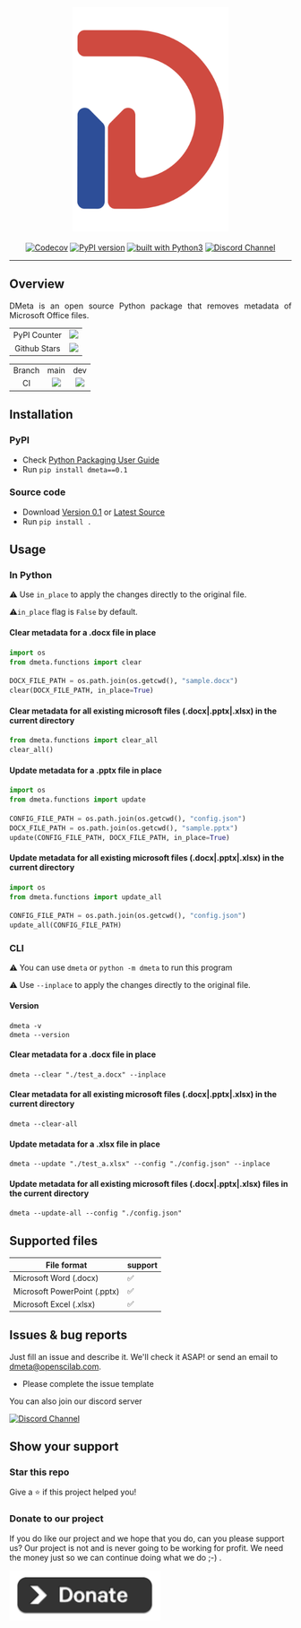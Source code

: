 <div align="center">
    <img src="https://github.com/openscilab/dmeta/raw/main/otherfiles/logo.png" width="280" height="400">
    <br/>
    <br/>
    <a href="https://codecov.io/gh/openscilab/dmeta"><img src="https://codecov.io/gh/openscilab/dmeta/branch/dev/graph/badge.svg" alt="Codecov"></a>
    <a href="https://badge.fury.io/py/dmeta"><img src="https://badge.fury.io/py/dmeta.svg" alt="PyPI version" height="18"></a>
    <a href="https://www.python.org/"><img src="https://img.shields.io/badge/built%20with-Python3-green.svg" alt="built with Python3"></a>
    <a href="https://discord.gg/626twyuPZG"><img src="https://img.shields.io/discord/1064533716615049236.svg" alt="Discord Channel"></a>
</div>

----------

## Overview
<p align="justify">
DMeta is an open source Python package that removes metadata of Microsoft Office files.
</p>
<table>
    <tr>
        <td align="center">PyPI Counter</td>
        <td align="center">
            <a href="http://pepy.tech/project/dmeta">
                <img src="http://pepy.tech/badge/dmeta">
            </a>
        </td>
    </tr>
    <tr>
        <td align="center">Github Stars</td>
        <td align="center">
            <a href="https://github.com/openscilab/dmeta">
                <img src="https://img.shields.io/github/stars/openscilab/dmeta.svg?style=social&label=Stars">
            </a>
        </td>
    </tr>
</table>
<table>
    <tr> 
        <td align="center">Branch</td>
        <td align="center">main</td>
        <td align="center">dev</td>
    </tr>
    <tr>
        <td align="center">CI</td>
        <td align="center">
            <img src="https://github.com/openscilab/dmeta/actions/workflows/test.yml/badge.svg?branch=main">
        </td>
        <td align="center">
            <img src="https://github.com/openscilab/dmeta/actions/workflows/test.yml/badge.svg?branch=dev">
            </td>
    </tr>
</table>


## Installation

### PyPI

- Check [Python Packaging User Guide](https://packaging.python.org/installing/)
- Run `pip install dmeta==0.1`
### Source code
- Download [Version 0.1](https://github.com/openscilab/dmeta/archive/v0.1.zip) or [Latest Source](https://github.com/openscilab/dmeta/archive/dev.zip)
- Run `pip install .`

## Usage
### In Python
⚠️ Use `in_place` to apply the changes directly to the original file.

⚠️`in_place` flag is `False` by default.

#### Clear metadata for a .docx file in place
```python
import os
from dmeta.functions import clear

DOCX_FILE_PATH = os.path.join(os.getcwd(), "sample.docx")
clear(DOCX_FILE_PATH, in_place=True)
```
#### Clear metadata for all existing microsoft files (.docx|.pptx|.xlsx) in the current directory
```python
from dmeta.functions import clear_all
clear_all()
```
#### Update metadata for a .pptx file in place
```python
import os
from dmeta.functions import update

CONFIG_FILE_PATH = os.path.join(os.getcwd(), "config.json") 
DOCX_FILE_PATH = os.path.join(os.getcwd(), "sample.pptx")
update(CONFIG_FILE_PATH, DOCX_FILE_PATH, in_place=True)
```
#### Update metadata for all existing microsoft files (.docx|.pptx|.xlsx) in the current directory
```python
import os
from dmeta.functions import update_all

CONFIG_FILE_PATH = os.path.join(os.getcwd(), "config.json") 
update_all(CONFIG_FILE_PATH)
```

### CLI
⚠️ You can use `dmeta` or `python -m dmeta` to run this program

⚠️ Use `--inplace` to apply the changes directly to the original file.


#### Version
```console
dmeta -v
dmeta --version
```
#### Clear metadata for a .docx file in place
```console
dmeta --clear "./test_a.docx" --inplace
```
#### Clear metadata for all existing microsoft files (.docx|.pptx|.xlsx) in the current directory
```console
dmeta --clear-all
```
#### Update metadata for a .xlsx file in place
```console
dmeta --update "./test_a.xlsx" --config "./config.json" --inplace
```
#### Update metadata for all existing microsoft files (.docx|.pptx|.xlsx) files in the current directory
```console
dmeta --update-all --config "./config.json"
```

## Supported files
| File format | support | 
| ---------------- | ---------------- | 
| Microsoft Word (.docx) | &#x2705; |
| Microsoft PowerPoint (.pptx) | &#x2705; |
| Microsoft Excel (.xlsx) | &#x2705; |


## Issues & bug reports

Just fill an issue and describe it. We'll check it ASAP! or send an email to [dmeta@openscilab.com](mailto:dmeta@openscilab.com "dmeta@openscilab.com"). 

- Please complete the issue template
 
You can also join our discord server

<a href="https://discord.gg/626twyuPZG">
  <img src="https://img.shields.io/discord/1064533716615049236.svg?style=for-the-badge" alt="Discord Channel">
</a>


## Show your support


### Star this repo

Give a ⭐️ if this project helped you!

### Donate to our project
If you do like our project and we hope that you do, can you please support us? Our project is not and is never going to be working for profit. We need the money just so we can continue doing what we do ;-) .			

<a href="https://openscilab.com/#donation" target="_blank"><img src="https://github.com/openscilab/dmeta/raw/main/otherfiles/donation.png" height="90px" width="270px" alt="DMeta Donation"></a>
